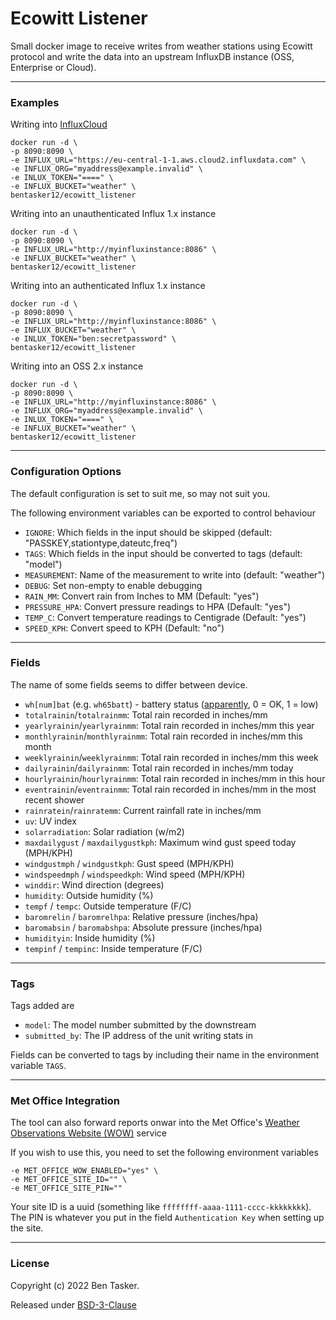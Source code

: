 # Ecowitt Listener

Small docker image to receive writes from weather stations using Ecowitt protocol and write the data into an upstream InfluxDB instance (OSS, Enterprise or Cloud).

----

### Examples

Writing into [InfluxCloud](https://cloud2.influxdata.com)

    docker run -d \
    -p 8090:8090 \
    -e INFLUX_URL="https://eu-central-1-1.aws.cloud2.influxdata.com" \
    -e INFLUX_ORG="myaddress@example.invalid" \
    -e INLUX_TOKEN="====" \
    -e INFLUX_BUCKET="weather" \
    bentasker12/ecowitt_listener

Writing into an unauthenticated Influx 1.x instance

    docker run -d \
    -p 8090:8090 \
    -e INFLUX_URL="http://myinfluxinstance:8086" \
    -e INFLUX_BUCKET="weather" \
    bentasker12/ecowitt_listener

Writing into an authenticated Influx 1.x instance

    docker run -d \
    -p 8090:8090 \
    -e INFLUX_URL="http://myinfluxinstance:8086" \
    -e INFLUX_BUCKET="weather" \
    -e INLUX_TOKEN="ben:secretpassword" \
    bentasker12/ecowitt_listener
    
Writing into an OSS 2.x instance

    docker run -d \
    -p 8090:8090 \
    -e INFLUX_URL="http://myinfluxinstance:8086" \
    -e INFLUX_ORG="myaddress@example.invalid" \
    -e INLUX_TOKEN="====" \
    -e INFLUX_BUCKET="weather" \
    bentasker12/ecowitt_listener

----
    
### Configuration Options

The default configuration is set to suit me, so may not suit you.

The following environment variables can be exported to control behaviour


- `IGNORE`: Which fields in the input should be skipped (default: "PASSKEY,stationtype,dateutc,freq")
- `TAGS`: Which fields in the input should be converted to tags (default: "model")
- `MEASUREMENT`: Name of the measurement to write  into (default: "weather")
- `DEBUG`: Set non-empty to enable debugging
- `RAIN_MM`: Convert rain from Inches to MM (Default: "yes")
- `PRESSURE_HPA`: Convert pressure readings to HPA (Default: "yes")
- `TEMP_C`: Convert temperature readings to Centigrade (Default: "yes")
- `SPEED_KPH`: Convert speed to KPH (Default: "no")

----

### Fields

The name of some fields seems to differ between device.

* `wh[num]bat` (e.g. `wh65batt`) - battery status ([apparently](https://www.weather-watch.com/smf/index.php?topic=70002.0), 0 = OK, 1 = low)
* `totalrainin`/`totalrainmm`: Total rain recorded in inches/mm
* `yearlyrainin`/`yearlyrainmm`: Total rain recorded in inches/mm this year
* `monthlyrainin`/`monthlyrainmm`: Total rain recorded in inches/mm this month
* `weeklyrainin`/`weeklyrainmm`: Total rain recorded in inches/mm this week
* `dailyrainin`/`dailyrainmm`: Total rain recorded in inches/mm today
* `hourlyrainin`/`hourlyrainmm`: Total rain recorded in inches/mm in this hour
* `eventrainin`/`eventrainmm`: Total rain recorded in inches/mm in the most recent shower
* `rainratein`/`rainratemm`: Current rainfall rate in inches/mm
* `uv`: UV index
* `solarradiation`: Solar radiation (w/m2)
* `maxdailygust` / `maxdailygustkph`: Maximum wind gust speed today (MPH/KPH)
* `windgustmph` / `windgustkph`: Gust speed (MPH/KPH)
* `windspeedmph` / `windspeedkph`: Wind speed (MPH/KPH)
* `winddir`: Wind direction (degrees)
* `humidity`: Outside humidity (%)
* `tempf` / `tempc`: Outside temperature (F/C)
* `baromrelin` / `baromrelhpa`: Relative pressure (inches/hpa)
* `baromabsin` / `baromabshpa`: Absolute pressure (inches/hpa)
* `humidityin`: Inside humidity (%)
* `tempinf` / `tempinc`: Inside temperature (F/C)

----

### Tags

Tags added are

* `model`: The model number submitted by the downstream
* `submitted_by`: The IP address of the unit writing stats in

Fields can be converted to tags by including their name in the environment variable `TAGS`.

----

### Met Office Integration

The tool can also forward reports onwar into the Met Office's [Weather Observations Website (WOW)](https://wow.metoffice.gov.uk/) service

If you wish to use this, you need to set the following environment variables

    -e MET_OFFICE_WOW_ENABLED="yes" \
    -e MET_OFFICE_SITE_ID="" \
    -e MET_OFFICE_SITE_PIN=""

Your site ID is a uuid (something like `ffffffff-aaaa-1111-cccc-kkkkkkkk`). The PIN is whatever you put in the field `Authentication Key` when setting up the site.


----

### License

Copyright (c) 2022 Ben Tasker.

Released under [BSD-3-Clause](LICENSE)
